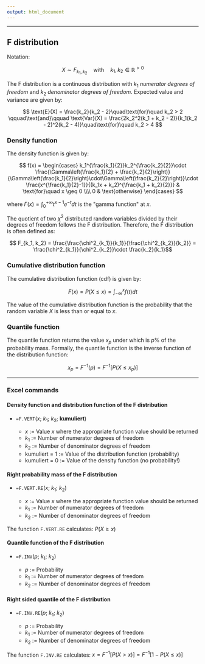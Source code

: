 ```yaml
---
output: html_document
---
```


***

## F distribution

Notation:

$$ X \sim F_{k_1, k_2} \quad\text{with}\quad k_1, k_2 \in \mathbb{R}^{>0} $$

The F distribution is a continuous distribution with $k_1$ *numerator degrees of freedom* and $k_2$ *denominator degrees of freedom*. Expected value and variance are given by:

$$ \text{E}(X) = \frac{k_2}{k_2 - 2}\quad\text{for}\quad k_2 > 2 \qquad\text{and}\qquad \text{Var}(X) = \frac{2k_2^2(k_1 + k_2 - 2)}{k_1(k_2 - 2)^2(k_2 - 4)}\quad\text{for}\quad k_2 > 4 $$

### Density function

The density function is given by:

$$ f(x) = \begin{cases}
k_1^{\frac{k_1}{2}}k_2^{\frac{k_2}{2}}\cdot \frac{\Gamma\left(\frac{k_1}{2} + \frac{k_2}{2}\right)}{\Gamma\left(\frac{k_1}{2}\right)\cdot\Gamma\left(\frac{k_2}{2}\right)}\cdot
\frac{x^{\frac{k_1}{2}-1}}{(k_1x + k_2)^{\frac{k_1 + k_2}{2}}} & \text{for}\quad x \geq 0 \\\\
0 & \text{otherwise}
\end{cases} $$

where $\Gamma(x) = \int^{+\infty}_0 t^{x-1}e^{-t} dt$ is the "gamma function" at $x$.

The quotient of two $\chi^2$ distributed random variables divided by their degrees of freedom follows the F distribution. Therefore, the F distribution is often defined as:

$$ F_{k_1, k_2} = \frac{\frac{\chi^2_{k_1}}{k_1}}{\frac{\chi^2_{k_2}}{k_2}} = 
\frac{\chi^2_{k_1}}{\chi^2_{k_2}}\cdot \frac{k_2}{k_1}$$

### Cumulative distribution function

The cumulative distribution function (cdf) is given by:

$$ F(x) = P(X \leq x) = \int^{x}_{-\infty}f(t) dt $$

The value of the cumulative distribution function is the probability that the random variable $X$ is less than or equal to $x$.

### Quantile function

The quantile function returns the value $x_p$ under which is $p$%  of the probability mass.
Formally, the quantile function is the inverse function of the distribution function:

$$ x_p = F^{-1}(p) = F^{-1}[P(X \leq x_p)] $$

---

### Excel commands

#### Density function and distribution function of the F distribution

+ `=F.VERT`($x$; $k_1$; $k_2$; **kumuliert**)

    + $x$ := Value $x$ where the appropriate function value should be returned
    + $k_1$ := Number of numerator degrees of freedom
    + $k_2$ := Number of denominator degrees of freedom
    + kumuliert = 1 := Value of the distribution function (probability)
    + kumuliert = 0 := Value of the density function (no probability!)

#### Right probability mass of the F distribution

+ `=F.VERT.RE`($x$; $k_1$; $k_2$)

    + $x$ := Value $x$ where the appropriate function value should be returned
    + $k_1$ := Number of numerator degrees of freedom
    + $k_2$ := Number of denominator degrees of freedom
    
The function `F.VERT.RE` calculates: $P(X \ge x)$

#### Quantile function of the F distribution

+ `=F.INV`($p$; $k_1$; $k_2$)

    + $p$ := Probability
    + $k_1$ := Number of numerator degrees of freedom
    + $k_2$ := Number of denominator degrees of freedom

#### Right sided quantile of the F distribution

+ `=F.INV.RE`($p$; $k_1$; $k_2$)

    + $p$ := Probability
    + $k_1$ := Number of numerator degrees of freedom
    + $k_2$ := Number of denominator degrees of freedom
    
The function `F.INV.RE` calculates: $x = F^{-1}[P(X > x)] = F^{-1}[1 - P(X \leq x)]$
